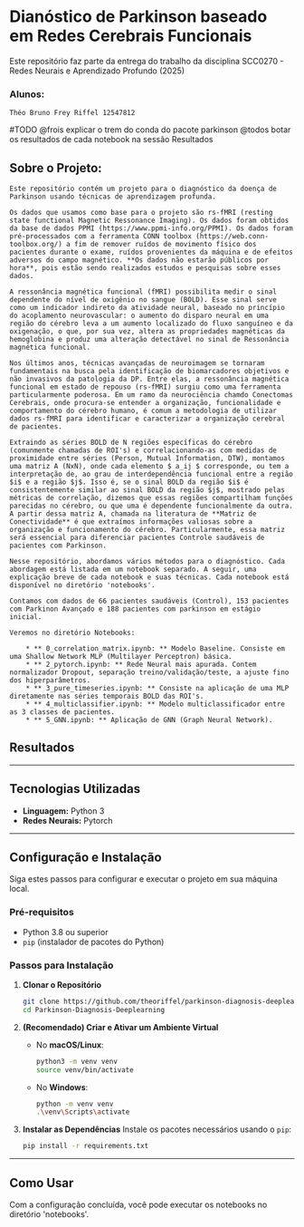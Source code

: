 # Dianóstico de Parkinson baseado em Redes Cerebrais Funcionais

Este repositório faz parte da entrega do trabalho da disciplina SCC0270 - Redes Neurais e Aprendizado Profundo (2025)

### Alunos:
    Théo Bruno Frey Riffel 12547812
    
#TODO
    @frois explicar o trem do conda do pacote parkinson
    @todos botar os resultados de cada notebook na sessão Resultados

## Sobre o Projeto:

    Este repositório contém um projeto para o diagnóstico da doença de Parkinson usando técnicas de aprendizagem profunda.
    
    Os dados que usamos como base para o projeto são rs-fMRI (resting state functional Magnetic Ressonance Imaging). Os dados foram obtidos da base de dados PPMI (https://www.ppmi-info.org/PPMI). Os dados foram pré-processados com a ferramenta CONN toolbox (https://web.conn-toolbox.org/) a fim de remover ruídos de movimento físico dos pacientes durante o exame, ruídos provenientes da máquina e de efeitos adversos do campo magnético. **Os dados não estarão públicos por hora**, pois estão sendo realizados estudos e pesquisas sobre esses dados.

    A ressonância magnética funcional (fMRI) possibilita medir o sinal dependente do nível de oxigênio no sangue (BOLD). Esse sinal serve como um indicador indireto da atividade neural, baseado no princípio do acoplamento neurovascular: o aumento do disparo neural em uma região do cérebro leva a um aumento localizado do fluxo sanguíneo e da oxigenação, o que, por sua vez, altera as propriedades magnéticas da hemoglobina e produz uma alteração detectável no sinal de Ressonância magnética funcional. 

    Nos últimos anos, técnicas avançadas de neuroimagem se tornaram fundamentais na busca pela identificação de biomarcadores objetivos e não invasivos da patologia da DP. Entre elas, a ressonância magnética funcional em estado de repouso (rs-fMRI) surgiu como uma ferramenta particularmente poderosa. Em um ramo da neurociência chamdo Conectomas Cerebrais, onde procura-se entender a organização, funcionalidade e comportamento do cérebro humano, é comum a metodologia de utilizar dados rs-fMRI para identificar e caracterizar a organização cerebral de pacientes. 

    Extraindo as séries BOLD de N regiões específicas do cérebro (comunmente chamadas de ROI's) e correlacionando-as com medidas de proximidade entre séries (Person, Mutual Information, DTW), montamos uma matriz A (NxN), onde cada elemento $ a_ij $ corresponde, ou tem a interpretação de, ao grau de interdependência funcional entre a região $i$ e a região $j$. Isso é, se o sinal BOLD da região $i$ é consistentemente similar ao sinal BOLD da região $j$, mostrado pelas métricas de correlação, dizemos que essas regiões compartilham funções parecidas no cérebro, ou que uma é dependente funcionalmente da outra. A partir dessa matriz A, chamada na literatura de **Matriz de Conectividade** é que extraímos informações valiosas sobre a organização e funcionamento do cérebro. Particularmente, essa matriz será essencial para diferenciar pacientes Controle saudáveis de pacientes com Parkinson.

    Nesse repositório, abordamos vários métodos para o diagnóstico. Cada abordagem está listada em um notebook separado. A seguir, uma explicação breve de cada notebook e suas técnicas. Cada notebook está disponível no diretório 'notebooks'.

    Contamos com dados de 66 pacientes saudáveis (Control), 153 pacientes com Parkinon Avançado e 188 pacientes com parkinson em estágio inicial.

    Veremos no diretório Notebooks:

        * ** 0_correlation_matrix.ipynb: ** Modelo Baseline. Consiste em uma Shallow Network MLP (Multilayer Perceptron) básica.
        * ** 2_pytorch.ipynb: ** Rede Neural mais apurada. Contem normalizador Dropout, separação treino/validação/teste, a ajuste fino dos hiperparâmetros.
        * ** 3_pure_timeseries.ipynb: ** Consiste na aplicação de uma MLP diretamente nas séries temporais BOLD das ROI's.
        * ** 4_multiclassifier.ipynb: ** Modelo multiclassificador entre as 3 classes de pacientes. 
        * ** 5_GNN.ipynb: ** Aplicação de GNN (Graph Neural Network).

## Resultados





---

## Tecnologias Utilizadas

* **Linguagem:** Python 3
* **Redes Neurais:** Pytorch

---

## Configuração e Instalação

Siga estes passos para configurar e executar o projeto em sua máquina local.

### Pré-requisitos

* Python 3.8 ou superior
* `pip` (instalador de pacotes do Python)

### Passos para Instalação

1.  **Clonar o Repositório**
    ```bash
    git clone https://github.com/theoriffel/parkinson-diagnosis-deeplearning.git
    cd Parkinson-Diagnosis-Deeplearning
    ```

2.  **(Recomendado) Criar e Ativar um Ambiente Virtual**

    * No **macOS/Linux**:
        ```bash
        python3 -m venv venv
        source venv/bin/activate
        ```

    * No **Windows**:
        ```bash
        python -m venv venv
        .\venv\Scripts\activate
        ```

3.  **Instalar as Dependências**
    Instale os pacotes necessários usando o `pip`:
    ```bash
    pip install -r requirements.txt
    ```

---

## Como Usar

Com a configuração concluída, você pode executar os notebooks no diretório 'notebooks'.
